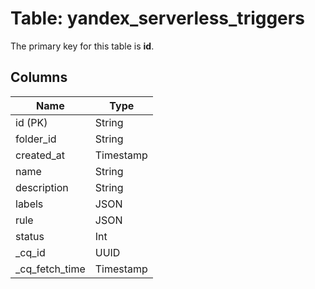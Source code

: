 # Table: yandex_serverless_triggers


The primary key for this table is **id**.


## Columns
| Name          | Type          |
| ------------- | ------------- |
|id (PK)|String|
|folder_id|String|
|created_at|Timestamp|
|name|String|
|description|String|
|labels|JSON|
|rule|JSON|
|status|Int|
|_cq_id|UUID|
|_cq_fetch_time|Timestamp|